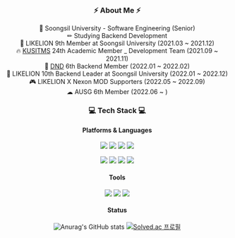 <div align="center">
<h3 align="center">⚡ About Me ⚡</h3>

🏫 Soongsil University - Software Engineering (Senior) <br>
✏ Studying Backend Development <br>
🦁 LIKELION 9th Member at Soongsil University (2021.03 ~ 2021.12) <br>
🔥 [KUSITMS](https://cafe.naver.com/kusitms) 24th Academic Member _ Development Team (2021.09 ~ 2021.11) <br>
🌊 [DND](https://dnd.ac/) 6th Backend Member (2022.01 ~ 2022.02) <br>
🦁 LIKELION 10th Backend Leader at Soongsil University (2022.01 ~ 2022.12) <br>
🎮 LIKELION X Nexon MOD Supporters (2022.05 ~ 2022.09) <br>
☁ AUSG 6th Member (2022.06 ~ ) <br>

<!--
**Song-EunJu/Song-EunJu** is a ✨ _special_ ✨ repository because its `README.md` (this file) appears on your GitHub profile.

Here are some ideas to get you started:

- 🔭 I’m currently working on ...
- 🌱 I’m currently learning ...
- 👯 I’m looking to collaborate on ...
- 🤔 I’m looking for help with ...
- 💬 Ask me about ...
- 📫 How to reach me: ...
- 😄 Pronouns: ...
- ⚡ Fun fact: ...
-->

<h3 align="center">💻 Tech Stack 💻</h3>
  
#### Platforms & Languages

<p>
  <img src="https://img.shields.io/badge/HTML5-E34F26?style=flat-square&logo=HTML5&logoColor=white"/> 
  <img src="https://img.shields.io/badge/CSS-1572B6?style=flat-square&logo=CSS3&logoColor=white"/> 
  <img src="https://img.shields.io/badge/JavaScript-F7DF1E?style=flat-square&logo=JavaScript&logoColor=white"/> 
  <img src="https://img.shields.io/badge/Java-339933?style=flat-square&logo=Java&logoColor=white"/> 
</p>
<p>
  <img src="https://img.shields.io/badge/Django-4479A1?style=flat-square&logo=Django&logoColor=white"/> 
  <img src="https://img.shields.io/badge/React-61DAFB?style=flat-square&logo=React&logoColor=black"/> 
  <img src="https://img.shields.io/badge/Node.js-339933?style=flat-square&logo=Node.js&logoColor=white"/> 
  <img src="https://img.shields.io/badge/Spring-6DB33F?style=flat-square&logo=Spring&logoColor=white"/> 
</p>

#### Tools
<p>
  <img src="https://img.shields.io/badge/Firebase-FFCA28?style=flat-square&logo=Node.js&logoColor=white"/> 
  <img src="https://img.shields.io/badge/Git-F05032?style=flat-square&logo=Git&logoColor=white"/> 
  <img src="https://img.shields.io/badge/Amazon AWS-232F3E?style=flat-square&logo=Amazon%20AWS&logoColor=white"/> 
</p>

#### Status

![Anurag's GitHub stats](https://github-readme-stats.vercel.app/api?username=Song-EunJu&show_icons=true&theme=dark) 
[![Solved.ac 프로필](http://mazassumnida.wtf/api/v2/generate_badge?boj=jd06280)](https://solved.ac/jd06280)
</div>
